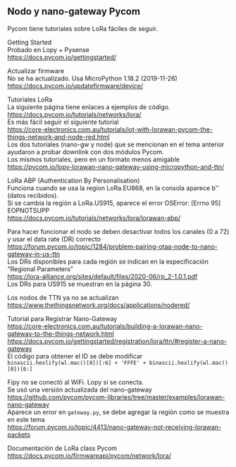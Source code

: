 ## Nodo y nano-gateway Pycom
Pycom tiene tutoriales sobre LoRa fáciles de seguir.  

Getting Started  
Probado en Lopy + Pysense  
https://docs.pycom.io/gettingstarted/  

Actualizar firmware  
No se ha actualizado. Usa MicroPython 1.18.2 (2019-11-26)  
https://docs.pycom.io/updatefirmware/device/  

Tutoriales LoRa  
La siguiente página tiene enlaces a ejemplos de código.  
https://docs.pycom.io/tutorials/networks/lora/  
Es más fácil seguir el siguiente tutorial  
https://core-electronics.com.au/tutorials/iot-with-lorawan-pycom-the-things-network-and-node-red.html  
Los dos tutoriales (nano-gw y node) que se mencionan en el tema anterior ayudaron a probar downlink con dos módulos Pycom.  
Los mismos tutoriales, pero en un formato menos amigable  
https://pycom.io/lopy-lorawan-nano-gateway-using-micropython-and-ttn/  

LoRa ABP (Authentication By Personalisation)  
Funciona cuando se usa la region LoRa.EU868, en la consola aparece b'' (datos recibidos).  
Si se cambia la región a LoRa.US915, aparece el error OSError: [Errno 95] EOPNOTSUPP  
https://docs.pycom.io/tutorials/networks/lora/lorawan-abp/  

Para hacer funcionar el nodo se deben desactivar todos los canales (0 a 72) y usar el data rate (DR) correcto  
https://forum.pycom.io/topic/1284/problem-pairing-otaa-node-to-nano-gateway-in-us-ttn  
Los DRs disponibles para cada región se indican en la especificación "Regional Parameters"  
https://lora-alliance.org/sites/default/files/2020-06/rp_2-1.0.1.pdf  
Los DRs para US915 se muestran en la página 30.  

Los nodos de TTN ya no se actualizan  
https://www.thethingsnetwork.org/docs/applications/nodered/  

Tutorial para Registrar Nano-Gateway  
https://core-electronics.com.au/tutorials/building-a-lorawan-nano-gateway-to-the-things-network.html  
https://docs.pycom.io/gettingstarted/registration/lora/ttn/#register-a-nano-gateway  
El código para obtener el ID se debe modificar  
```binascii.hexlify(wl.mac()[0])[:6] + 'FFFE' + binascii.hexlify(wl.mac()[0])[6:]```  

Fipy no se conectó al WiFi. Lopy sí se conecta.  
Se usó una versión actualizada del nano-gateway  
https://github.com/pycom/pycom-libraries/tree/master/examples/lorawan-nano-gateway  
Aparece un error en ```gateway.py```, se debe agregar la región como se muestra en este tema  
https://forum.pycom.io/topic/4413/nano-gateway-not-receiving-lorawan-packets  

Documentación de LoRa class Pycom  
https://docs.pycom.io/firmwareapi/pycom/network/lora/  
